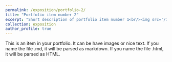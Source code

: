```yaml
---
permalink: /exposition/portfolio-2/
title: "Portfolio item number 2"
excerpt: "Short description of portfolio item number 1<br/><img src='/images/500x300.png'>"
collection: exposition
author_profile: true
---
```


This is an item in your portfolio. It can be have images or nice text. If you name the file .md, it will be parsed as markdown. If you name the file .html, it will be parsed as HTML. 
